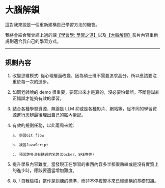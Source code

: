 # 大腦解鎖

這對我來說是一個重新建構自己學習方法的機會。

我將會結合我曾經上過的課[【學會學: 學習之道】](https://rowan-emmental-107.notion.site/SOS-2022-8195db44f7f24d47bf7000fdb2ee8a9a?pvs=4)以及[【大腦解鎖】](https://www.youtube.com/watch?v=DgbSc6Ys710)影片內容重新規劃適合我自己的學習方式。

---

## 規劃內容

1.  改變思維模式: 從心理層面改變，因為碩士班不需要追求高分，所以應該要注重於每一次的進步。
2.  如同老師說的 demo 很重要，要寫出來才是真的，沒必要怕錯誤。不斷嘗試糾正錯誤才能夠有效的學習。
3.  結合各種學習資源，無論是 LLM 抑或是各種影片、網站等，從不同的學習資源進行思辨最後理出自己的腦內筆記。
4.  有效的規劃任務，以此兩周來說:

    >

        a. 學習Git flow

        b. 複習JavaScript

        c. 預習許多沒有聽過的名詞(Docker、SRE等等)

5.  提升學系內容難度，當發現正在學習的東西內容多半都很熟練或是沒有實質上的進步時，應該要適當增加難度。
6.  以「自我檢核」當作是訓練的標準，而非不停複習本來已經建構的基礎知識。
